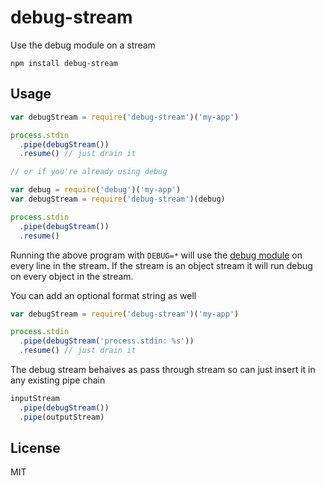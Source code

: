 # debug-stream

Use the debug module on a stream

```
npm install debug-stream
```

## Usage

``` js
var debugStream = require('debug-stream')('my-app')

process.stdin
  .pipe(debugStream())
  .resume() // just drain it

// or if you're already using debug

var debug = require('debug')('my-app')
var debugStream = require('debug-stream')(debug)

process.stdin
  .pipe(debugStream())
  .resume()
```

Running the above program with `DEBUG=*` will use the [debug module](https://github.com/visionmedia/debug) on every line
in the stream. If the stream is an object stream it will run debug on every object in the stream.

You can add an optional format string as well

``` js
var debugStream = require('debug-stream')('my-app')

process.stdin
  .pipe(debugStream('process.stdin: %s'))
  .resume() // just drain it
```

The debug stream behaives as pass through stream so can just insert it in any existing pipe chain

``` js
inputStream
  .pipe(debugStream())
  .pipe(outputStream)
```

## License

MIT
